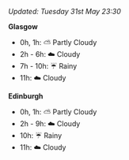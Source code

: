 *Updated: Tuesday 31st May 23:30*

**Glasgow**

* 0h, 1h: :partly_sunny: Partly Cloudy
* 2h - 6h: :cloud: Cloudy
* 7h - 10h: :umbrella: Rainy
* 11h: :cloud: Cloudy

**Edinburgh**

* 0h, 1h: :partly_sunny: Partly Cloudy
* 2h - 9h: :cloud: Cloudy
* 10h: :umbrella: Rainy
* 11h: :cloud: Cloudy
